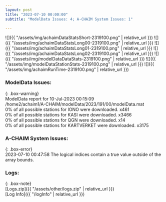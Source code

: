 ```yaml
---
layout: post
title: "2023-07-10 00:00:00"
subtitle: "ModelData Issues: 4; A-CHAIM System Issues: 1"

---
```


![]({{ "/assets/img/achaimDataStatsShort-2319100.png" | relative_url }})
![]({{ "/assets/img/achaimDataStatsLong00-2319100.png" | relative_url }})
![]({{ "/assets/img/achaimDataStatsLong01-2319100.png" | relative_url }})
![]({{ "/assets/img/achaimDataStatsLong02-2319100.png" | relative_url }})
![]({{ "/assets/img/modelDataDataStats-2319100.png" | relative_url }})
![]({{ "/assets/img/modelDataStationStats-2319100.png" | relative_url }})
![]({{ "/assets/img/achaimRunTime-2319100.png" | relative_url }})


### ModelData Issues:  
  
{: .box-warning}  
 ModelData report for 10-Jul-2023 00:15:09   
 /home2/achaim1/A-CHAIM/modelData/2023/191/00/modelData.mat   
 0% of all possible stations for IONO were downloaded. x461   
 0% of all possible stations for KASI were downloaded. x3466   
 0% of all possible stations for QGN were downloaded. x14   
 0% of all possible stations for KARTVERKET were downloaded. x3175   
  
### A-CHAIM System Issues:  
  
{: .box-error}  
2023-07-10 00:47:58 The logical indices contain a true value outside of the array bounds.  

### Logs:  
  
{: .box-note}  
[Logs.zip]({{ "/assets/other/logs.zip" | relative_url }})  
[Log Info]({{ "/logInfo" | relative_url }})  
